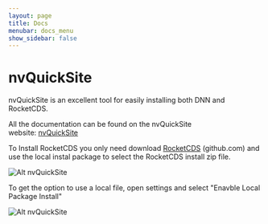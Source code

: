 ```yaml
---
layout: page
title: Docs
menubar: docs_menu
show_sidebar: false
---
```


# nvQuickSite

nvQuickSite is an excellent tool for easily installing both DNN and RocketCDS.

All the documentation can be found on the nvQuickSite website: [nvQuickSite](https://www.nvquicksite.com/)

To Install RocketCDS you only need download [RocketCDS](https://github.com/Rocket-CDS/RocketCDS/releases) (github.com) and use the local instal package to select the RocketCDS install zip file.

![Alt nvQuickSite](https://rocket-cds.github.io/RocketCDS/docs/getting-started/nvQuickSite1.png "a nvQuickSite")


To get the option to use a local file, open settings and select "Enavble Local Package Install"

![Alt nvQuickSite](https://rocket-cds.github.io/RocketCDS/docs/getting-started/nvQuickSite2.png "a nvQuickSite")

